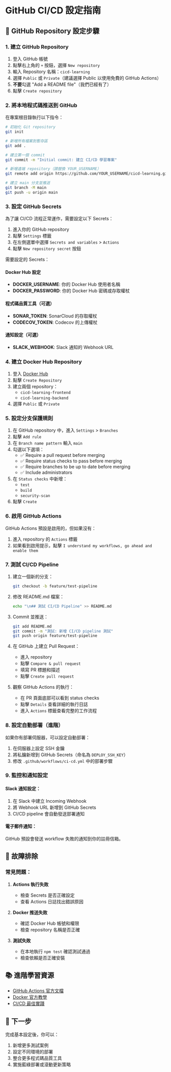 # GitHub CI/CD 設定指南

## 🚀 GitHub Repository 設定步驟

### 1. 建立 GitHub Repository

1. 登入 GitHub 帳號
2. 點擊右上角的 `+` 按鈕，選擇 `New repository`
3. 輸入 Repository 名稱：`cicd-learning`
4. 選擇 `Public` 或 `Private`（建議選擇 Public 以使用免費的 GitHub Actions）
5. **不要**勾選 "Add a README file"（我們已經有了）
6. 點擊 `Create repository`

### 2. 將本地程式碼推送到 GitHub

在專案根目錄執行以下指令：

```bash
# 初始化 Git repository
git init

# 新增所有檔案到暫存區
git add .

# 建立第一個 commit
git commit -m "Initial commit: 建立 CI/CD 學習專案"

# 新增遠端 repository（請替換 YOUR_USERNAME）
git remote add origin https://github.com/YOUR_USERNAME/cicd-learning.git

# 建立 main 分支並推送
git branch -M main
git push -u origin main
```

### 3. 設定 GitHub Secrets

為了讓 CI/CD 流程正常運作，需要設定以下 Secrets：

1. 進入你的 GitHub repository
2. 點擊 `Settings` 標籤
3. 在左側選單中選擇 `Secrets and variables` > `Actions`
4. 點擊 `New repository secret` 按鈕

需要設定的 Secrets：

#### Docker Hub 設定
- **DOCKER_USERNAME**: 你的 Docker Hub 使用者名稱
- **DOCKER_PASSWORD**: 你的 Docker Hub 密碼或存取權杖

#### 程式碼品質工具（可選）
- **SONAR_TOKEN**: SonarCloud 的存取權杖
- **CODECOV_TOKEN**: Codecov 的上傳權杖

#### 通知設定（可選）
- **SLACK_WEBHOOK**: Slack 通知的 Webhook URL

### 4. 建立 Docker Hub Repository

1. 登入 [Docker Hub](https://hub.docker.com/)
2. 點擊 `Create Repository`
3. 建立兩個 repository：
   - `cicd-learning-frontend`
   - `cicd-learning-backend`
4. 選擇 `Public` 或 `Private`

### 5. 設定分支保護規則

1. 在 GitHub repository 中，進入 `Settings` > `Branches`
2. 點擊 `Add rule`
3. 在 `Branch name pattern` 輸入 `main`
4. 勾選以下選項：
   - ✅ Require a pull request before merging
   - ✅ Require status checks to pass before merging
   - ✅ Require branches to be up to date before merging
   - ✅ Include administrators
5. 在 `Status checks` 中新增：
   - `test`
   - `build`
   - `security-scan`
6. 點擊 `Create`

### 6. 啟用 GitHub Actions

GitHub Actions 預設是啟用的，但如果沒有：

1. 進入 repository 的 `Actions` 標籤
2. 如果看到啟用提示，點擊 `I understand my workflows, go ahead and enable them`

### 7. 測試 CI/CD Pipeline

1. 建立一個新的分支：
   ```bash
   git checkout -b feature/test-pipeline
   ```

2. 修改 README.md 檔案：
   ```bash
   echo "\n## 測試 CI/CD Pipeline" >> README.md
   ```

3. Commit 並推送：
   ```bash
   git add README.md
   git commit -m "測試: 新增 CI/CD pipeline 測試"
   git push origin feature/test-pipeline
   ```

4. 在 GitHub 上建立 Pull Request：
   - 進入 repository
   - 點擊 `Compare & pull request`
   - 填寫 PR 標題和描述
   - 點擊 `Create pull request`

5. 觀察 GitHub Actions 的執行：
   - 在 PR 頁面底部可以看到 status checks
   - 點擊 `Details` 查看詳細的執行日誌
   - 進入 `Actions` 標籤查看完整的工作流程

### 8. 設定自動部署（進階）

如果你有部署伺服器，可以設定自動部署：

1. 在伺服器上設定 SSH 金鑰
2. 將私鑰新增到 GitHub Secrets（命名為 `DEPLOY_SSH_KEY`）
3. 修改 `.github/workflows/ci-cd.yml` 中的部署步驟

### 9. 監控和通知設定

#### Slack 通知設定：
1. 在 Slack 中建立 Incoming Webhook
2. 將 Webhook URL 新增到 GitHub Secrets
3. CI/CD pipeline 會自動發送部署通知

#### 電子郵件通知：
GitHub 預設會發送 workflow 失敗的通知到你的註冊信箱。

## 🔧 故障排除

### 常見問題：

1. **Actions 執行失敗**
   - 檢查 Secrets 是否正確設定
   - 查看 Actions 日誌找出錯誤原因

2. **Docker 推送失敗**
   - 確認 Docker Hub 帳號和權限
   - 檢查 repository 名稱是否正確

3. **測試失敗**
   - 在本地執行 `npm test` 確認測試通過
   - 檢查依賴是否正確安裝

## 📚 進階學習資源

- [GitHub Actions 官方文檔](https://docs.github.com/en/actions)
- [Docker 官方教學](https://docs.docker.com/get-started/)
- [CI/CD 最佳實踐](https://docs.github.com/en/actions/learn-github-actions/essential-features-of-github-actions)

## 🎯 下一步

完成基本設定後，你可以：

1. 新增更多測試案例
2. 設定不同環境的部署
3. 整合更多程式碼品質工具
4. 實施藍綠部署或滾動更新策略